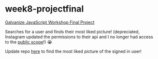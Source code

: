 # week8-projectfinal
[Galvanize JavaScript Workshop Final Project](http://tommygaessler.com/mostliked)

Searches for a user and finds their most liked picture! (depreciated, Instagram updated the permissions to their api and I no longer had access to the [public scope](https://www.instagram.com/developer/authorization/)!) 😭

Update repo [here](https://github.com/tommygaessler/mostliked) to find the most liked picture of the signed in user!
